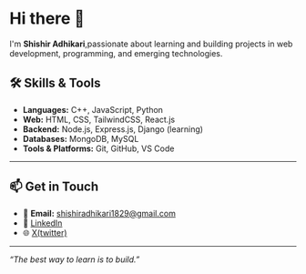 # Hi there 👋
I'm **Shishir Adhikari**,passionate about learning and building projects in web development, programming, and emerging technologies.

## 🛠️ Skills & Tools
- **Languages:** C++, JavaScript, Python
- **Web:** HTML, CSS, TailwindCSS, React.js
- **Backend:** Node.js, Express.js, Django (learning)
- **Databases:** MongoDB, MySQL
- **Tools & Platforms:** Git, GitHub, VS Code

---

## 📫 Get in Touch
- 📧 **Email:** shishiradhikari1829@gmail.com
- 💼 [LinkedIn](linkedin.com/in/shishir-adhikari-b97951349)  
- 🌐 [X(twitter)](https://x.com/Shishir557)

---

_“The best way to learn is to build.”_
